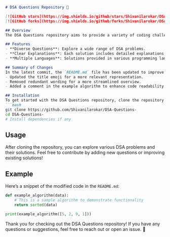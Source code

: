 ```markdown
# DSA Questions Repository 🤖

[![GitHub stars](https://img.shields.io/github/stars/Shivanilarokar/DSA-Questions-?style=social)](https://github.com/Shivanilarokar/DSA-Questions-/stargazers) 
[![GitHub forks](https://img.shields.io/github/forks/Shivanilarokar/DSA-Questions-?style=social)](https://github.com/Shivanilarokar/DSA-Questions-/network)

## Overview
The DSA Questions repository aims to provide a variety of coding challenges that help improve your data structures and algorithms skills.

## Features
- **Diverse Questions**: Explore a wide range of DSA problems.
- **Clear Explanations**: Each solution includes detailed explanations for better understanding.
- **Multiple Languages**: Solutions provided in various programming languages.

## Summary of Changes
In the latest commit, the `README.md` file has been updated to improve clarity and conciseness. The following changes were made:
- Updated the title emoji for a more relevant representation.
- Removed redundant wording for a more streamlined overview.
- Added a comment in the example algorithm to enhance code readability.

## Installation
To get started with the DSA Questions repository, clone the repository and install any dependencies if necessary:
```bash
git clone https://github.com/Shivanilarokar/DSA-Questions-
cd DSA-Questions-
# Install dependencies if any
```

## Usage
After cloning the repository, you can explore various DSA problems and their solutions. Feel free to contribute by adding new questions or improving existing solutions!

## Example
Here’s a snippet of the modified code in the `README.md`:
```python
def example_algorithm(data):
    # This is a sample algorithm to demonstrate functionality
    return sorted(data)

print(example_algorithm([5, 2, 9, 1]))
```

Thank you for checking out the DSA Questions repository! If you have any questions or suggestions, feel free to reach out or open an issue. 🚀
```